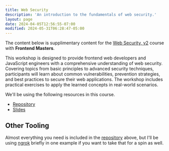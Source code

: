```yaml
---
title: Web Security
description: 'An introduction to the fundamentals of web security.'
layout: page
date: 2024-04-05T12:56:55-07:00
modified: 2024-05-31T06:28:47-05:00
---
```


The content below is supplimentary content for the [Web Security, v2](https://frontendmasters.com/courses/web-security-v2/?code=kinney&utm_source=kinney&utm_medium=social&utm_campaign=teacher_coupon) course with **Frontend Masters**.

This workshop is designed to provide frontend web developers and JavaScript engineers with a comprehensive understanding of web security. Covering topics from basic principles to advanced security techniques, participants will learn about common vulnerabilities, prevention strategies, and best practices to secure their web applications. The workshop includes practical exercises to apply the learned concepts in real-world scenarios.

We'll be using the following resources in this course.

- [Repository][repo]
- [Slides](https://speakerdeck.com/stevekinney/web-security-frontend-masters)

[repo]: https://github.com/stevekinney/web-security

## Other Tooling

Almost everything you need is included in the [repository][repo] above, but I'll be using [ngrok](https://ngrok.com/) briefly in one example if you want to take that for a spin as well.
